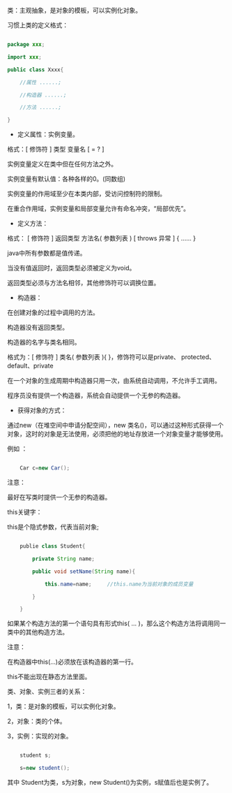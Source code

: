 类：主观抽象，是对象的模板，可以实例化对象。
习惯上类的定义格式：
```java  
package xxx;		
import xxx;		
public class Xxxx{
	//属性 ......;
	//构造器 ......;
	//方法 ......;
}
```
* 定义属性：实例变量。
格式：[ 修饰符 ]  类型 变量名  [ = ? ]
实例变量定义在类中但在任何方法之外。
实例变量有默认值：各种各样的0。(同数组)
实例变量的作用域至少在本类内部，受访问控制符的限制。
在重合作用域，实例变量和局部变量允许有命名冲突，“局部优先”。
* 定义方法：
格式： [ 修饰符 ]  返回类型 方法名( 参数列表 ) [ throws  异常 ] { ...... } 
java中所有参数都是值传递。
当没有值返回时，返回类型必须被定义为void。 
返回类型必须与方法名相邻，其他修饰符可以调换位置。
* 构造器：
在创建对象的过程中调用的方法。
构造器没有返回类型。
构造器的名字与类名相同。
格式为：[ 修饰符 ]  类名( 参数列表 ){  }，修饰符可以是private、 protected、 default、private
在一个对象的生成周期中构造器只用一次，由系统自动调用，不允许手工调用。
程序员没有提供一个构造器，系统会自动提供一个无参的构造器。
* 获得对象的方式：
通过new（在堆空间中申请分配空间），new 类名()，可以通过这种形式获得一个对象，这时的对象是无法使用，必须把他的地址存放进一个对象变量才能够使用。
例如 ：
```java  
	Car c=new Car();
```	
注意：
最好在写类时提供一个无参的构造器。
this关键字：
this是个隐式参数，代表当前对象;
```java  
	publie class Student{
		private String name;
		public void setName(String name){
			this.name=name;		//this.name为当前对象的成员变量
		}
	}
```
如果某个构造方法的第一个语句具有形式this( ... )，那么这个构造方法将调用同一类中的其他构造方法。
注意：
在构造器中this(...)必须放在该构造器的第一行。
this不能出现在静态方法里面。
类、对象、实例三者的关系：
1，类：是对象的模板，可以实例化对象。
2，对象：类的个体。
3，实例：实现的对象。
```java  
	student s;	
	s=new student();
```
其中 Student为类，s为对象，new Student()为实例，s赋值后也是实例了。